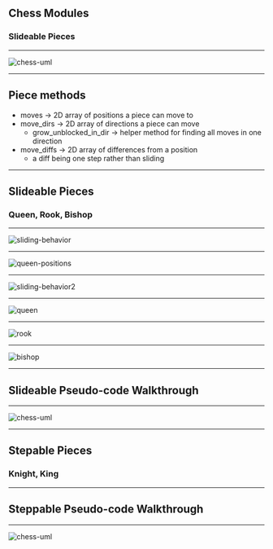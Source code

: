 

## Chess Modules

### Slideable Pieces

---

![chess-uml](https://aa-ch-lecture-assets.s3.us-west-1.amazonaws.com/ruby/mini-chess-modules/chess_piece_UML.jpg)

---

## Piece methods

+ moves -> 2D array of positions a piece can move to
+ move_dirs -> 2D array of directions a piece can move
	+ grow_unblocked_in_dir -> helper method for finding all moves in one direction
+ move_diffs -> 2D array of differences from a position
	+ a diff being one step rather than sliding

---

## Slideable Pieces

### Queen, Rook, Bishop

---

![sliding-behavior](https://aa-ch-lecture-assets.s3.us-west-1.amazonaws.com/ruby/mini-chess-modules/sliding-behavior.jpg)

---

![queen-positions](https://aa-ch-lecture-assets.s3.us-west-1.amazonaws.com/ruby/mini-chess-modules/queen-positions.jpg)

---

![sliding-behavior2](https://aa-ch-lecture-assets.s3.us-west-1.amazonaws.com/ruby/mini-chess-modules/sliding-behavior2.jpg)

---

![queen](https://aa-ch-lecture-assets.s3.us-west-1.amazonaws.com/ruby/mini-chess-modules/queen.jpg)

---

![rook](https://aa-ch-lecture-assets.s3.us-west-1.amazonaws.com/ruby/mini-chess-modules/rook.jpg)

---

![bishop](https://aa-ch-lecture-assets.s3.us-west-1.amazonaws.com/ruby/mini-chess-modules/bishop.jpg)

---

## Slideable Pseudo-code Walkthrough

---

![chess-uml](https://aa-ch-lecture-assets.s3.us-west-1.amazonaws.com/ruby/mini-chess-modules/chess_piece_UML.jpg)

---

## Stepable Pieces

### Knight, King

---

## Steppable Pseudo-code Walkthrough

---

![chess-uml](https://aa-ch-lecture-assets.s3.us-west-1.amazonaws.com/ruby/mini-chess-modules/chess_piece_UML.jpg)

